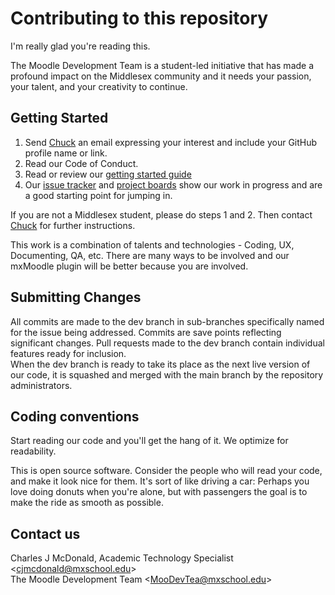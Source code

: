 # Contributing to this repository
I'm really glad you're reading this.

The Moodle Development Team is a student-led initiative that has made a profound impact on the Middlesex community and it needs your passion, your talent, and your creativity to continue.

## Getting Started
1. Send [Chuck](mailto:cjmcdonald@mxschool.edu) an email expressing your interest and include your GitHub profile name or link.
2. Read our Code of Conduct.
3. Read or review our [getting started guide](/docs/GETTING_STARTED.md)
4. Our [issue tracker](https://github.com/mxschool/mxMoodle/issues) and [project boards](https://github.com/mxschool/mxMoodle/projects) show our work in progress and are a good starting point for jumping in.

If you are not a Middlesex student, please do steps 1 and 2.
Then contact [Chuck](mailto:cjmcdonald@mxschool.edu) for further instructions.

This work is a combination of talents and technologies - Coding, UX, Documenting, QA, etc. There are many ways to be involved and our mxMoodle plugin will be better because you are involved.

## Submitting Changes
All commits are made to the dev branch in sub-branches specifically named for the issue being addressed. Commits are save points reflecting significant changes. Pull requests made to the dev branch contain individual features ready for inclusion.  
When the dev branch is ready to take its place as the next live version of our code, it is squashed and merged with the main branch by the repository administrators.

## Coding conventions
Start reading our code and you'll get the hang of it. We optimize for readability.

This is open source software. Consider the people who will read your code, and make it look nice for them. It's sort of like driving a car: Perhaps you love doing donuts when you're alone, but with passengers the goal is to make the ride as smooth as possible.

## Contact us
Charles J McDonald, Academic Technology Specialist \<cjmcdonald@mxschool.edu\>  
The Moodle Development Team \<MooDevTea@mxschool.edu\>
